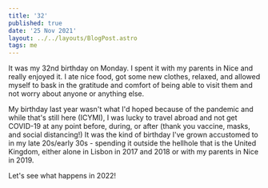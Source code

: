 ```yaml
---
title: '32'
published: true
date: '25 Nov 2021'
layout: ../../layouts/BlogPost.astro
tags: me
---
```


It was my 32nd birthday on Monday. I spent it with my parents in Nice and really enjoyed it. I ate nice food, got some new clothes, relaxed, and allowed myself to bask in the gratitude and comfort of being able to visit them and not worry about anyone or anything else.

My birthday last year wasn't what I'd hoped because of the pandemic and while that's still here (ICYMI), I was lucky to travel abroad and not get COVID-19 at any point before, during, or after (thank you vaccine, masks, and social distancing!) It was the kind of birthday I've grown accustomed to in my late 20s/early 30s - spending it outside the hellhole that is the United Kingdom, either alone in Lisbon in 2017 and 2018 or with my parents in Nice in 2019.

Let's see what happens in 2022!